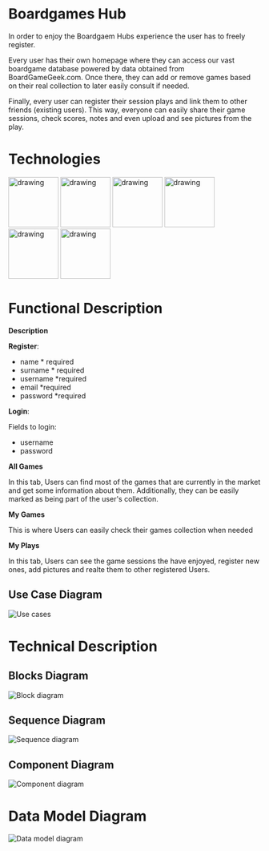 # Boardgames Hub
In order to enjoy the Boardgaem Hubs experience the user has to freely register.

Every user has their own homepage where they can access our vast boardgame database powered by data obtained from BoardGameGeek.com. Once there, they can add or remove games based on their real collection to later easily consult if needed. 

Finally, every user can register their session plays and link them to other friends (existing users). This way, everyone can easily share their game sessions, check scores, notes and even upload and see pictures from the play.

# Technologies

<img src="https://cdn1.altiria.com/wp-content/uploads/2017/03/node-logo.jpg" alt="drawing" width="100"/>
<img src="https://cdn.auth0.com/blog/js-fatigue/JSLogo.png" alt="drawing" width="100"/>
<img src="https://g.foolcdn.com/art/companylogos/square/MDB.png" alt="drawing" width="100"/>
<img src="https://cms-assets.tutsplus.com/uploads/users/34/posts/29527/preview_image/mongoose.jpg" alt="drawing" height="100"/>
<img src="https://upload.wikimedia.org/wikipedia/commons/thumb/4/47/React.svg/245px-React.svg.png" alt="drawing" width="100"/>
<img src="https://www.paradigmadigital.com/wp-content/uploads/2017/02/1.png" alt="drawing" height="100"/>


# Functional Description

**Description**

**Register**:

* name * required
* surname * required
* username *required
* email *required
* password *required

**Login**: 

Fields to login:

* username  
* password

**All Games**

In this tab, Users can find most of the games that are currently in the market and get some information about them. Additionally, they can be easily marked as being part of the user's collection.

**My Games**

This is where Users can easily check their games collection when needed

**My Plays**

In this tab, Users can see the game sessions the have enjoyed, register new ones, add pictures and realte them to other registered Users.


## Use Case Diagram

![Use cases](./images/use-case-diagram.png)

# Technical Description

## Blocks Diagram
![Block diagram](./images/blocks-diagram.png)

## Sequence Diagram
![Sequence diagram](./images/sequence-diagram.png)

## Component Diagram
![Component diagram](./images/component-diagram.png)

# Data Model Diagram
![Data model diagram](./images/data-model.png)

